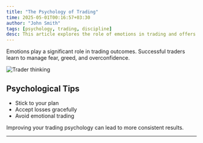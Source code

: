 ```yaml
---
title: "The Psychology of Trading"
time: 2025-05-01T00:16:57+03:30
author: "John Smith"
tags: [psychology, trading, discipline]
desc: This article explores the role of emotions in trading and offers tips to improve trading discipline and mindset.
---
```


Emotions play a significant role in trading outcomes. Successful traders learn to manage fear, greed, and overconfidence.

![Trader thinking](https://placehold.co/600x400?text=Trading+Psychology)

## Psychological Tips
- Stick to your plan
- Accept losses gracefully
- Avoid emotional trading

Improving your trading psychology can lead to more consistent results.

---

